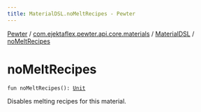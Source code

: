 ```yaml
---
title: MaterialDSL.noMeltRecipes - Pewter
---
```


[Pewter](../../index.html) / [com.ejektaflex.pewter.api.core.materials](../index.html) / [MaterialDSL](index.html) / [noMeltRecipes](./no-melt-recipes.html)

# noMeltRecipes

`fun noMeltRecipes(): `[`Unit`](https://kotlinlang.org/api/latest/jvm/stdlib/kotlin/-unit/index.html)

Disables melting recipes for this material.


